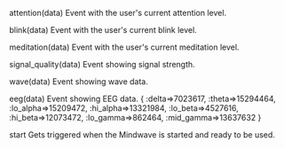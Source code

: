 attention(data)
Event with the user's current attention level.

blink(data)
Event with the user's current blink level.

meditation(data)
Event with the user's current meditation level.

signal_quality(data)
Event showing signal strength.

wave(data)
Event showing wave data.

eeg(data)
Event showing EEG data.
{ :delta=>7023617, :theta=>15294464, :lo_alpha=>15209472, :hi_alpha=>13321984, :lo_beta=>4527616, :hi_beta=>12073472, :lo_gamma=>862464, :mid_gamma=>13637632 }

start
Gets triggered when the Mindwave is started and ready to be used.